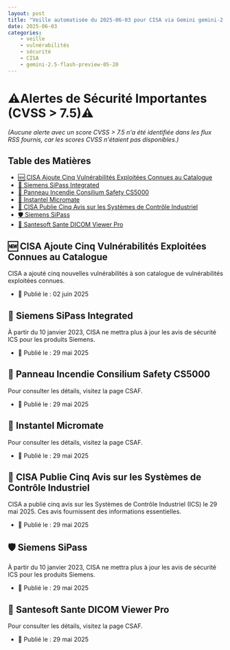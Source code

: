 ```yaml
---
layout: post
title: "Veille automatisée du 2025-06-03 pour CISA via Gemini gemini-2.5-flash-preview-05-20"
date: 2025-06-03
categories:
    - veille
    - vulnérabilités
    - sécurité
    - CISA
    - gemini-2.5-flash-preview-05-20
---
```

# ⚠️Alertes de Sécurité Importantes (CVSS > 7.5)⚠️
*(Aucune alerte avec un score CVSS > 7.5 n'a été identifiée dans les flux RSS fournis, car les scores CVSS n'étaient pas disponibles.)*

## Table des Matières
*   [🆕 CISA Ajoute Cinq Vulnérabilités Exploitées Connues au Catalogue](https://www.cisa.gov/news-events/alerts/2025/06/02/cisa-adds-five-known-exploited-vulnerabilities-catalog)
*   [🔐 Siemens SiPass Integrated](https://www.cisa.gov/news-events/ics-advisories/icsa-25-148-02)
*   [🚨 Panneau Incendie Consilium Safety CS5000](https://www.cisa.gov/news-events/ics-advisories/icsa-25-148-03)
*   [🔬 Instantel Micromate](https://www.cisa.gov/news-events/ics-advisories/icsa-25-148-04)
*   [📢 CISA Publie Cinq Avis sur les Systèmes de Contrôle Industriel](https://www.cisa.gov/news-events/alerts/2025/05/29/cisa-releases-five-industrial-control-systems-advisories)
*   [🛡️ Siemens SiPass](https://www.cisa.gov/news-events/ics-advisories/icsa-25-148-01)
*   [🏥 Santesoft Sante DICOM Viewer Pro](https://www.cisa.gov/news-events/ics-medical-advisories/icsma-25-148-01)

## 🆕 CISA Ajoute Cinq Vulnérabilités Exploitées Connues au Catalogue
CISA a ajouté cinq nouvelles vulnérabilités à son catalogue de vulnérabilités exploitées connues.
* 📅 Publié le : 02 juin 2025

## 🔐 Siemens SiPass Integrated
À partir du 10 janvier 2023, CISA ne mettra plus à jour les avis de sécurité ICS pour les produits Siemens.
* 📅 Publié le : 29 mai 2025

## 🚨 Panneau Incendie Consilium Safety CS5000
Pour consulter les détails, visitez la page CSAF.
* 📅 Publié le : 29 mai 2025

## 🔬 Instantel Micromate
Pour consulter les détails, visitez la page CSAF.
* 📅 Publié le : 29 mai 2025

## 📢 CISA Publie Cinq Avis sur les Systèmes de Contrôle Industriel
CISA a publié cinq avis sur les Systèmes de Contrôle Industriel (ICS) le 29 mai 2025. Ces avis fournissent des informations essentielles.
* 📅 Publié le : 29 mai 2025

## 🛡️ Siemens SiPass
À partir du 10 janvier 2023, CISA ne mettra plus à jour les avis de sécurité ICS pour les produits Siemens.
* 📅 Publié le : 29 mai 2025

## 🏥 Santesoft Sante DICOM Viewer Pro
Pour consulter les détails, visitez la page CSAF.
* 📅 Publié le : 29 mai 2025